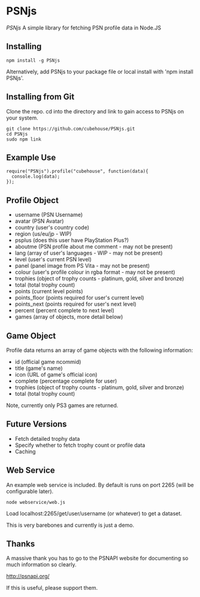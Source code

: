 # PSNjs

*PSNjs* A simple library for fetching PSN profile data in Node.JS

## Installing

    npm install -g PSNjs

Alternatively, add PSNjs to your package file or local install with 'npm install PSNjs'.

## Installing from Git

Clone the repo. cd into the directory and link to gain access to PSNjs on your system.

    git clone https://github.com/cubehouse/PSNjs.git
    cd PSNjs
    sudo npm link

## Example Use

    require("PSNjs").profile("cubehouse", function(data){
      console.log(data);
    });

## Profile Object

- username (PSN Username)
- avatar (PSN Avatar)
- country (user's country code)
- region (us/eu/jp - WIP)
- psplus (does this user have PlayStation Plus?)
- aboutme (PSN profile about me comment - may not be present)
- lang (array of user's languages - WIP - may not be present)
- level (user's current PSN level)
- panel (panel image from PS Vita - may not be present)
- colour (user's profile colour in rgba format - may not be present)
- trophies (object of trophy counts - platinum, gold, silver and bronze)
- total (total trophy count)
- points (current level points)
- points_floor (points required for user's current level)
- points_next (points required for user's next level)
- percent (percent complete to next level)
- games (array of objects, more detail below)

## Game Object

Profile data returns an array of game objects with the following information:

- id (official game ncommid)
- title (game's name)
- icon (URL of game's official icon)
- complete (percentage complete for user)
- trophies (object of trophy counts - platinum, gold, silver and bronze)
- total (total trophy count)

Note, currently only PS3 games are returned.

## Future Versions

- Fetch detailed trophy data
- Specify whether to fetch trophy count or profile data
- Caching

## Web Service

An example web service is included. By default is runs on port 2265 (will be configurable later).

    node webservice/web.js

Load localhost:2265/get/user/username (or whatever) to get a dataset.

This is very barebones and currently is just a demo.

## Thanks

A massive thank you has to go to the PSNAPI website for documenting so much information so clearly.

http://psnapi.org/

If this is useful, please support them.
